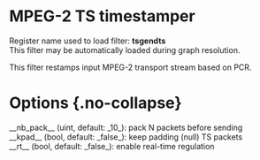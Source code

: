 <!-- automatically generated - do not edit, patch gpac/applications/gpac/gpac.c -->

# MPEG-2 TS timestamper  
  
Register name used to load filter: __tsgendts__  
This filter may be automatically loaded during graph resolution.  
  
This filter restamps input MPEG-2 transport stream based on PCR.  
  

# Options  {.no-collapse}  
  
<div markdown class="option">  
<a id="nb_pack">__nb_pack__</a> (uint, default: _10_): pack N packets before sending  
</div>  
<div markdown class="option">  
<a id="kpad">__kpad__</a> (bool, default: _false_): keep padding (null) TS packets  
</div>  
<div markdown class="option">  
<a id="rt">__rt__</a> (bool, default: _false_): enable real-time regulation  
</div>  
  
